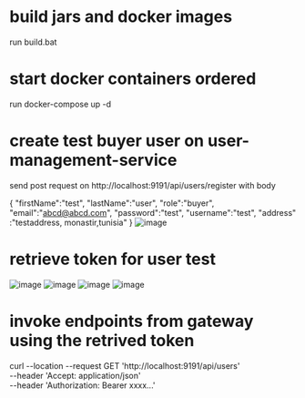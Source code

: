 # build jars and docker images
run build.bat
# start docker containers ordered
run docker-compose up -d
# create test buyer user on user-management-service
send post request on http://localhost:9191/api/users/register with body

{
	"firstName":"test",
	"lastName":"user",
	"role":"buyer",
	"email":"abcd@abcd.com",
	"password":"test",
	"username":"test",
	"address" :"testaddress, monastir,tunisia"
}
![image](https://github.com/mazenaissa/esprit-microservices-project/assets/25006500/af0ac729-3329-4ab5-8df1-30f9ac1b1c5c)

# retrieve token for user test
![image](https://github.com/mazenaissa/esprit-microservices-project/assets/25006500/4a9d7503-e4c8-4d95-bae2-43451333a013)
![image](https://github.com/mazenaissa/esprit-microservices-project/assets/25006500/fa07f718-8dd7-4951-ba44-72bf138f6768)
![image](https://github.com/mazenaissa/esprit-microservices-project/assets/25006500/af9dfde9-5fa5-4bb1-8124-92f7a21ea5b0)
![image](https://github.com/mazenaissa/esprit-microservices-project/assets/25006500/c50f33cf-5278-481c-bc3b-52fa8ff66272)

# invoke endpoints from gateway using the retrived token
curl --location --request GET 'http://localhost:9191/api/users' \
--header 'Accept: application/json' \
--header 'Authorization: Bearer xxxx...'
